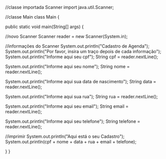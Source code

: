 //classe importada Scanner
import java.util.Scanner;
 
//classe Main
class Main {
 
 public static void main(String[] args) {
 
//novo Scanner
   Scanner reader = new Scanner(System.in);
 
//informações do Scanner
   System.out.println("Cadastro de Agenda");
   System.out.println("Por favor, insira um traço depois de cada informação");
   System.out.println("Informe aqui seu cpf");
   String cpf = reader.nextLine();
 
   System.out.println("Informe aqui seu nome");
   String nome = reader.nextLine();
 
   System.out.println("Informe aqui sua data de nascimento");
   String data = reader.nextLine();
 
   System.out.println("Informe aqui sua rua");
   String rua = reader.nextLine();
 
   System.out.println("Informe aqui seu email");
   String email = reader.nextLine();
  
   System.out.println("Informe aqui seu telefone");
   String telefone = reader.nextLine();
 
//imprimir
 System.out.println("Aqui está o seu Cadastro");
 System.out.println(cpf + nome  + data  + rua + email + telefone);
 
 }
}
